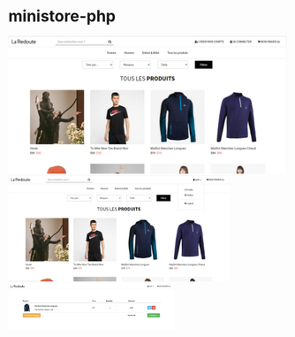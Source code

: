 # ministore-php
<img src="screenshots/1.PNG" width="800" /><img src="screenshots/2.PNG" width="400" />   <img src="screenshots/3.PNG" width="300" /><br><br>
